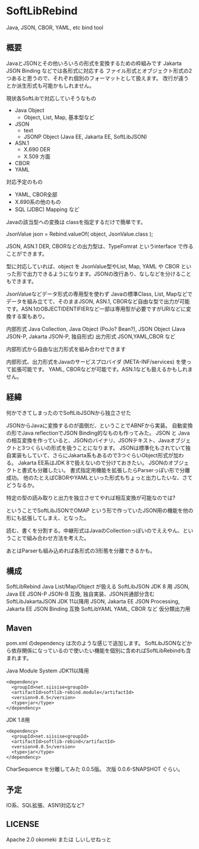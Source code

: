 # SoftLibRebind
Java, JSON, CBOR, YAML, etc bind tool

## 概要

JavaとJSONとその他いろいろの形式を変換するための枠組みです Jakarta JSON Binding などでは各形式に対応する
ファイル形式とオブジェクト形式の2つあると思うので、それぞれ個別のフォーマットとして扱えます。
改行が違うとか派生形式も可能かもしれません。

現状各SoftLibで対応していそうなもの
 - Java Object
   - Object, List, Map, 基本型など
 - JSON
   - text
   - JSONP Object (Java EE, Jakarta EE, SoftLibJSON)
 - ASN.1
   - X.690 DER
   - X.509 方面
 - CBOR
 - YAML

対応予定のもの
 - YAML, CBOR全部
 - X.690系の他のもの
 - SQL (JDBC) Mapping
など

Javaの該当型への変換は classを指定するだけで簡単です。

  JsonValue json = Rebind.valueOf( object, JsonValue.class );

JSON, ASN.1 DER, CBORなどの出力型は、TypeFomrat というinterface で作ることができます。

型に対応していれば、object を JsonValue型やList, Map, YAML や CBOR といった形で出力できるようになります。JSONの改行あり、なしなどを分けることもできます。

JsonValueなどデータ形式の専用型を使わず Javaの標準Class, List, Mapなどでデータを組み立てて、そのままJSON, ASN.1, CBORなど自由な型で出力が可能です。ASN.1のOBJECTIDENTIFIERなど一部は専用型が必要ですがURIなどに変換する案もあり。

内部形式 Java Collection, Java Object (PoJo? Bean?), JSON Object (Java JSON-P, Jakarta JSON-P, 独自形式)
出力形式 JSON,YAML,CBOR など

内部形式から自由な出力形式を組み合わせできます

内部形式、出力形式をJavaのサービスプロバイダ (META-INF/services) を使って拡張可能です。
YAML, CBORなどが可能です。ASN.1なども扱えるかもしれません。

## 経緯

何かできてしまったのでSoftLibJSONから独立させた

JSONからJavaに変換するのが面倒だ、ということでABNFから実装。
自動変換の形でJava reflectionでJSON Binding的なものも作ってみた。
JSON と Javaの相互変換を作っていると、JSONのバイナリ、JSONテキスト、Javaオブジェクトと3つくらいの形式を扱うことになります。
JSONは標準化もされていて独自実装もしていて、さらにJakarta系もあるので3つぐらいObject形式が加わる。
Jakarta EE系はJDK 8で扱えないので分けておきたい。
JSONのオブジェクトと書式も分離したい。
書式指定用機能を拡張したらParserっぽい形で分離成功。
他のたとえばCBORやYAMLといった形式もちょっと出力したいな、さてどうなるか。

特定の型の読み取りと出力を独立させてやれば相互変換が可能なのでは?

ということでSoftLibJSONでOMAP という形で作っていたJSON用の機能を他の形にも拡張してしまえ、となった。

読む、書くを分割する。中継形式はJavaのCollectionっぽいのでええやん、ということで組み合わせ方法を考えた。

あとはParserも組み込めれば各形式の3形態を分離できるかも。

## 構成

 SoftLibRebind Java List/Map/Object が扱える
   SoftLibJSON        JDK  8   用 JSON,  Java EE    JSON-P JSON-B 互換, 独自実装、JSON共通部分含む
   SoftLibJakartaJSON JDK 11以降用 JSON,  Jakarta EE JSON Processing, Jakarta EE JSON Binding 互換
   SoftLibYAML        YAML, CBOR など 仮分類出力用

## Maven

pom.xml のdependency は次のような感じで追加します。
SoftLibJSONなどから依存関係になっているので使いたい機能を個別に含めればSoftLibRebindも含まれます。

Java Module System JDK11以降用
```
<dependency>
  <groupId>net.siisise<groupId>
  <artifactId>softlib-rebind.module</artifactId>
  <version>0.0.5</version>
  <type>jar</type>
</dependency>
```
JDK 1.8用
```
<dependency>
  <groupId>net.siisise<groupId>
  <artifactId>softlib-rebind</artifactId>
  <version>0.0.5</version>
  <type>jar</type>
</dependency>
```
CharSequence を分離してみた 0.0.5版。
次版 0.0.6-SNAPSHOT ぐらい。

## 予定

   IO系、SQL拡張、ASN1対応など?

## LICENSE

 Apache 2.0
 okomeki または しいしせねっと

